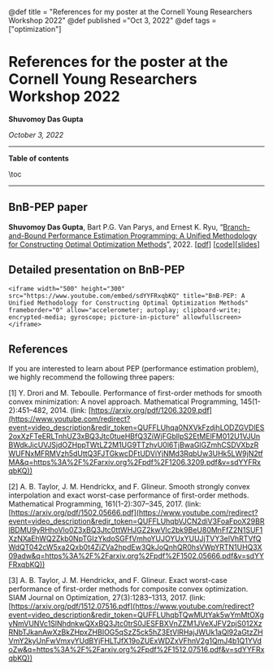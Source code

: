 @def title = "References for my poster at the Cornell Young Researchers Workshop 2022"
@def published ="Oct 3, 2022"
@def tags =["optimization"]


# References for the poster at the Cornell Young Researchers Workshop 2022
**Shuvomoy Das Gupta**

*October 3, 2022*

---

**Table of contents**

\toc

---

## BnB-PEP paper

**Shuvomoy Das Gupta**, Bart P.G. Van Parys, and Ernest K. Ryu, “[Branch-and-Bound Performance Estimation Programming: A Unified Methodology for Constructing Optimal Optimization Methods](https://arxiv.org/abs/2203.07305)”, 2022. [[pdf](https://optimization-online.org/wp-content/uploads/2022/03/8819.pdf)] [[code](https://github.com/Shuvomoy/BnB-PEP-code)][[slides](https://shuvomoy.github.io/assets/Sozi_presentations/bnb_pep_2022_presentation.html)]

## Detailed presentation on BnB-PEP

~~~
<iframe width="500" height="300" src="https://www.youtube.com/embed/sdYYFRxqbKQ" title="BnB-PEP: A Unified Methodology for Constructing Optimal Optimization Methods" frameborder="0" allow="accelerometer; autoplay; clipboard-write; encrypted-media; gyroscope; picture-in-picture" allowfullscreen></iframe>
~~~

## References

If you are interested to learn about PEP (performance estimation problem), we highly recommend the following three papers: 

[1] Y. Drori and M. Teboulle. Performance of first-order methods for smooth convex minimization: A novel approach. Mathematical Programming, 145(1-2):451–482, 2014. (link: [https://arxiv.org/pdf/1206.3209.pdf](https://www.youtube.com/redirect?event=video_description&redir_token=QUFFLUhqa0NXVkFzdjhLODZGVDlES2oxXzFTeERLTnhUZ3xBQ3Jtc0tueHBfQ3ZiWjFGbllpS2EtMElFM012U1VJUnBWdkJicUVJSjdOZHppTWtLZ2M1UG9TTzhvU0l6TjBwaGlGZmhCSDVXbzRWUFNxMFRMVzh5dUttQ3FJTGkwcDFtUDViYjNMd3RqbUw3UHk5LW9jN2tfMA&q=https%3A%2F%2Farxiv.org%2Fpdf%2F1206.3209.pdf&v=sdYYFRxqbKQ)) 

[2] A. B. Taylor, J. M. Hendrickx, and F. Glineur. Smooth strongly convex interpolation and exact worst-case performance of first-order methods. Mathematical Programming, 161(1-2):307–345, 2017. (link: [https://arxiv.org/pdf/1502.05666.pdf](https://www.youtube.com/redirect?event=video_description&redir_token=QUFFLUhqbVJCN2diV3FoaFpoX29BRlBDMU9yRHhoVlo0Z3xBQ3Jtc0ttWHJGZ2kwVlc2bk9BeU80MnFfZ2N1SUF1XzNXaEhWQ2Zkb0NpTGIzYkdoSGFfVmhoYUJOYUxYUUJjTVY3elVhRTVfQWdQT042cW5xa2Qxb0t4ZjZVa2hpdEw3QkJoQnhQR0hsVWpYRTN1UHQ3X09adw&q=https%3A%2F%2Farxiv.org%2Fpdf%2F1502.05666.pdf&v=sdYYFRxqbKQ)) 

[3] A. B. Taylor, J. M. Hendrickx, and F. Glineur. Exact worst-case performance of first-order methods for composite convex optimization. SIAM Journal on Optimization, 27(3):1283–1313, 2017. (link: [https://arxiv.org/pdf/1512.07516.pdf](https://www.youtube.com/redirect?event=video_description&redir_token=QUFFLUhqbTQwMUtYak5wYmMtOXgyNmVUNVc1SlNhdnkwQXxBQ3Jtc0trS0JESFBXVnZZM1JVeXJFV2pjS012XzRNbTJkanAwXzBkZHpxZHBIOG5qSzZ5ck5hZ3EtVlRHajJWUk1aQl92aGtzZHVmY2kyUnFwVmxyYUdBYjFHLTJfX19oZUExWDZxVFhnV2g1QmJ4b1Q1YVdoZw&q=https%3A%2F%2Farxiv.org%2Fpdf%2F1512.07516.pdf&v=sdYYFRxqbKQ))



